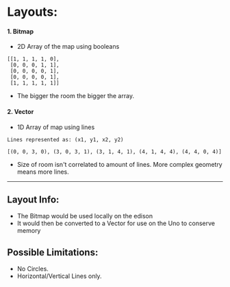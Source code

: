 # Layouts:
#### 1. Bitmap
* 2D Array of the map using booleans<br />
```
[[1, 1, 1, 1, 0],
 [0, 0, 0, 1, 1],
 [0, 0, 0, 0, 1],
 [0, 0, 0, 0, 1],
 [1, 1, 1, 1, 1]]
```

* The bigger the room the bigger the array.

#### 2. Vector
* 1D Array of map using lines<br />
```
Lines represented as: (x1, y1, x2, y2)

[(0, 0, 3, 0), (3, 0, 3, 1), (3, 1, 4, 1), (4, 1, 4, 4), (4, 4, 0, 4)]
```

* Size of room isn't correlated to amount of lines. More complex geometry means more lines.

***

## Layout Info:
* The Bitmap would be used locally on the edison
* It would then be converted to a Vector for use on the Uno to conserve memory

## Possible Limitations:
*  No Circles.
*  Horizontal/Vertical Lines only.

